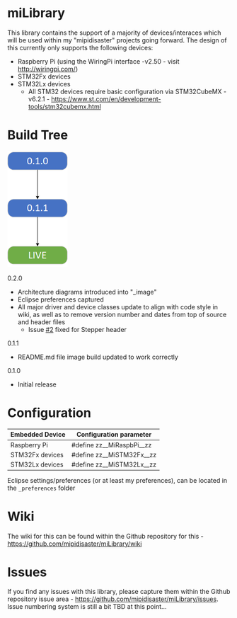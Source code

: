 # miLibrary

This library contains the support of a majority of devices/interaces which will be used within my "mipidisaster" projects going forward. The design of this currently only supports the following devices:
 * Raspberry Pi (using the WiringPi interface -v2.50 - visit http://wiringpi.com/)
 * STM32Fx devices
 * STM32Lx devices
   * All STM32 devices require basic configuration via STM32CubeMX -v6.2.1 - https://www.st.com/en/development-tools/stm32cubemx.html

# Build Tree
![build tree](https://github.com/mipidisaster/Library/raw/master/_image/Build_tree.png)

0.2.0
* Architecture diagrams introduced into "_image"
* Eclipse preferences captured
* All major driver and device classes update to align with code style in wiki, as well as to remove version number and dates from top of source and header files
   * Issue [#2](https://github.com/mipidisaster/miLibrary/issues/2) fixed for Stepper header

0.1.1
* README.md file image build updated to work correctly

0.1.0
* Initial release

# Configuration

Embedded Device | Configuration parameter
-- | --
Raspberry Pi | #define zz__MiRaspbPi__zz
STM32Fx devices | #define zz__MiSTM32Fx__zz
STM32Lx devices | #define zz__MiSTM32Lx__zz

Eclipse settings/preferences (or at least my preferences), can be located in the `_preferences` folder

# Wiki
The wiki for this can be found within the Github repository for this - https://github.com/mipidisaster/miLibrary/wiki

# Issues
If you find any issues with this library, please capture them within the Github repository issue area - https://github.com/mipidisaster/miLibrary/issues. Issue numbering system is still a bit TBD at this point...